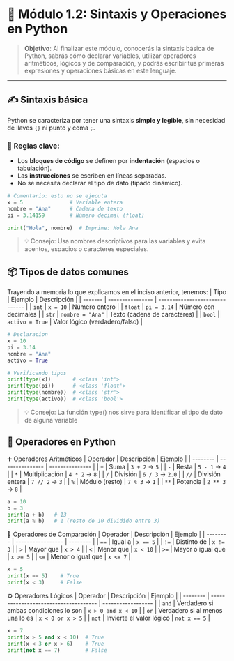 # 🐍 Módulo 1.2: Sintaxis y Operaciones en Python

> **Objetivo**: Al finalizar este módulo, conocerás la sintaxis básica de Python, sabrás cómo declarar variables, utilizar operadores aritméticos, lógicos y de comparación, y podrás escribir tus primeras expresiones y operaciones básicas en este lenguaje.

---

## ✍️ Sintaxis básica

Python se caracteriza por tener una sintaxis **simple y legible**, sin necesidad de llaves `{}` ni punto y coma `;`.

### 📌 Reglas clave:
- Los **bloques de código** se definen por **indentación** (espacios o tabulación).
- Las **instrucciones** se escriben en líneas separadas.
- No se necesita declarar el tipo de dato (tipado dinámico).

```python
# Comentario: esto no se ejecuta
x = 5               # Variable entera
nombre = "Ana"      # Cadena de texto
pi = 3.14159        # Número decimal (float)

print("Hola", nombre)  # Imprime: Hola Ana
```
>💡 Consejo: Usa nombres descriptivos para las variables y evita acentos, espacios o caracteres especiales.

## 📦 Tipos de datos comunes
Trayendo a memoria lo que explicamos en el inciso anterior, tenemos: 
| Tipo    | Ejemplo          | Descripción                    |
| ------- | ---------------- | ------------------------------ |
| `int`   | `x = 10`         | Número entero                  |
| `float` | `pi = 3.14`      | Número con decimales           |
| `str`   | `nombre = "Ana"` | Texto (cadena de caracteres)   |
| `bool`  | `activo = True`  | Valor lógico (verdadero/falso) |

```python
# Declaracion
x = 10
pi = 3.14
nombre = "Ana"
activo = True

# Verificando tipos
print(type(x))       # <class 'int'>
print(type(pi))      # <class 'float'>
print(type(nombre))  # <class 'str'>
print(type(activo))  # <class 'bool'>
```
>💡 Consejo: La función type() nos sirve para identificar el tipo de dato de alguna variable

## 🔣 Operadores en Python
➕ Operadores Aritméticos
| Operador | Descripción     | Ejemplo         |
| -------- | --------------- | --------------- |
| `+`      | Suma            | `3 + 2` → `5`   |
| `-`      | Resta           | `5 - 1` → `4`   |
| `*`      | Multiplicación  | `4 * 2` → `8`   |
| `/`      | División        | `6 / 3` → `2.0` |
| `//`     | División entera | `7 // 2` → `3`  |
| `%`      | Módulo (resto)  | `7 % 3` → `1`   |
| `**`     | Potencia        | `2 ** 3` → `8`  |

```python
a = 10
b = 3
print(a + b)   # 13
print(a % b)   # 1 (resto de 10 dividido entre 3)
```

🔁 Operadores de Comparación
| Operador | Descripción       | Ejemplo  |
| -------- | ----------------- | -------- |
| `==`     | Igual a           | `x == 5` |
| `!=`     | Distinto de       | `x != 3` |
| `>`      | Mayor que         | `x > 4`  |
| `<`      | Menor que         | `x < 10` |
| `>=`     | Mayor o igual que | `x >= 5` |
| `<=`     | Menor o igual que | `x <= 7` |

```python
x = 5
print(x == 5)    # True
print(x < 3)     # False
```

⚙️ Operadores Lógicos
| Operador | Descripción                           | Ejemplo            |
| -------- | ------------------------------------- | ------------------ |
| `and`    | Verdadero si ambas condiciones lo son | `x > 0 and x < 10` |
| `or`     | Verdadero si al menos una lo es       | `x < 0 or x > 5`   |
| `not`    | Invierte el valor lógico              | `not x == 5`       |

```python
x = 7
print(x > 5 and x < 10)  # True
print(x < 3 or x > 6)    # True
print(not x == 7)        # False
```
